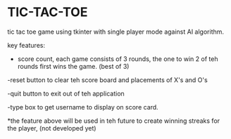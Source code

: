 # TIC-TAC-TOE
tic tac toe game using tkinter with single player mode against AI algorithm.

key features:
- score count, each game consists of 3 rounds, the one to win 2 of teh rounds first wins the game. (best of 3)

-reset button to clear teh score board and placements of X's and O's

-quit button to exit out of teh application

-type box to get username to display on score card.

*the feature above will be used in teh future to create winning streaks for the player, (not developed yet)
